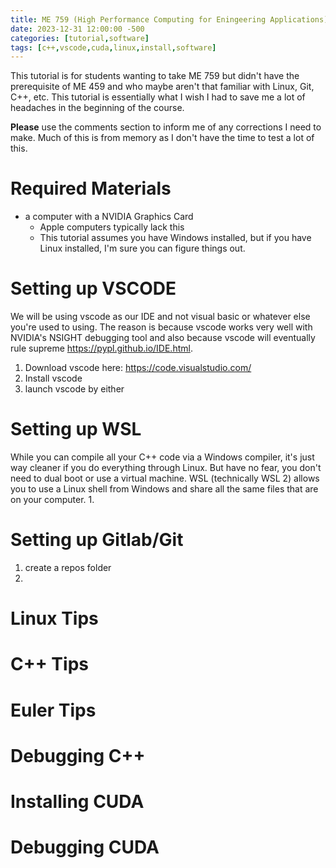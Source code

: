 ```yaml
---
title: ME 759 (High Performance Computing for Eningeering Applications) Quickstart Guide (Draft) 
date: 2023-12-31 12:00:00 -500
categories: [tutorial,software]
tags: [c++,vscode,cuda,linux,install,software]
---
```


This tutorial is for students wanting to take ME 759 but didn't have the prerequisite of ME 459 and who maybe aren't that familiar with Linux, Git, C++, etc. This tutorial is essentially what I wish I had to save me a lot of headaches in the beginning of the course.

**Please** use the comments section to inform me of any corrections I need to make. Much of this is from memory as I don't have the time to test a lot of this.

# Required Materials
* a computer with a NVIDIA Graphics Card
    * Apple computers typically lack this
    * This tutorial assumes you have Windows installed, but if you have Linux installed, I'm sure you can figure things out. 

# Setting up VSCODE
We will be using vscode as our IDE and not visual basic or whatever else you're used to using. The reason is because vscode works very well with NVIDIA's NSIGHT debugging tool and also because vscode will eventually rule supreme <https://pypl.github.io/IDE.html>.
1. Download vscode here: <https://code.visualstudio.com/> 
2. Install vscode
3. launch vscode by either 
# Setting up WSL
While you can compile all your C++ code via a Windows compiler, it's just way cleaner if you do everything through Linux. But have no fear, you don't need to dual boot or use a virtual machine. WSL (technically WSL 2) allows you to use a Linux shell from Windows and share all the same files that are on your computer.
1. 
# Setting up Gitlab/Git
1. create a repos folder
2. 
# Linux Tips
# C++ Tips
# Euler Tips
# Debugging C++
# Installing CUDA
# Debugging CUDA